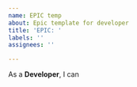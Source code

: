 ```yaml
---
name: EPIC temp
about: Epic template for developer
title: 'EPIC: '
labels: ''
assignees: ''

---
```


As a **Developer**, I can
